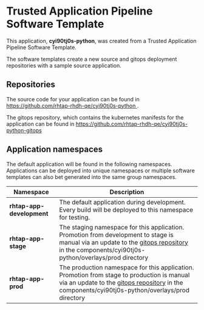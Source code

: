 # Trusted Application Pipeline Software Template

This application, **cyi90tj0s-python**, was created from a Trusted Application Pipeline Software Template.

The software templates create a new source and gitops deployment repositories with a sample source application. 

## Repositories

The source code for your application can be found in [https://github.com/rhtap-rhdh-qe/cyi90tj0s-python ](https://github.com/rhtap-rhdh-qe/cyi90tj0s-python ).
 
The gitops repository, which contains the kubernetes manifests for the application can be found in 
[https://github.com/rhtap-rhdh-qe/cyi90tj0s-python-gitops ](https://github.com/rhtap-rhdh-qe/cyi90tj0s-python-gitops ) 

## Application namespaces 

The default application will be found in the following namespaces. Applications can be deployed into unique namespaces or multiple software templates can also bet generated into the same group namespaces.  

|  Namespace   |  Description   |  
| -------- | -------- |   
| **rhtap-app-development** | The default application during development. Every build will be deployed to this namespace for testing. | 
| **rhtap-app-stage** | The staging namespace for this application. Promotion from development to stage is manual via an update to the [gitops repository](https://github.com/rhtap-rhdh-qe/cyi90tj0s-python-gitops ) in the components/cyi90tj0s-python/overlays/prod directory |  
| **rhtap-app-prod** | The production namespace for this application. Promotion from stage to production is manual via an update to the [gitops repository](https://github.com/rhtap-rhdh-qe/cyi90tj0s-python-gitops ) in the components/cyi90tj0s-python/overlays/prod directory | 